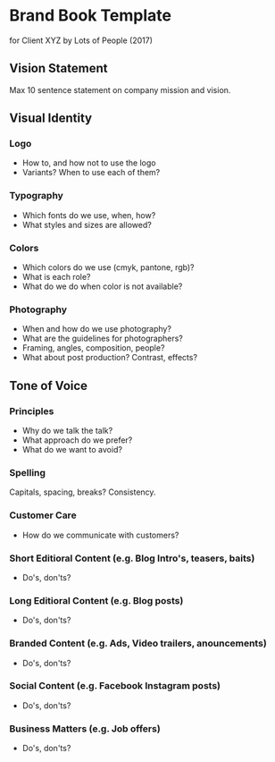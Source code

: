 # Brand Book Template
for Client XYZ
by Lots of People (2017)

## Vision Statement
Max 10 sentence statement on company mission and vision.

## Visual Identity

### Logo
- How to, and how not to use the logo
- Variants? When to use each of them?

### Typography
- Which fonts do we use, when, how?
- What styles and sizes are allowed?

### Colors
- Which colors do we use (cmyk, pantone, rgb)?
- What is each role?
- What do we do when color is not available?

### Photography
- When and how do we use photography?
- What are the guidelines for photographers?
- Framing, angles, composition, people?
- What about post production? Contrast, effects?

## Tone of Voice

### Principles
- Why do we talk the talk?
- What approach do we prefer?
- What do we want to avoid?

### Spelling
Capitals, spacing, breaks? Consistency.

### Customer Care
- How do we communicate with customers?

### Short Editioral Content (e.g. Blog Intro's, teasers, baits)
- Do's, don'ts?

### Long Editioral Content (e.g. Blog posts)
- Do's, don'ts?

### Branded Content (e.g. Ads, Video trailers, anouncements)
- Do's, don'ts?

### Social Content (e.g. Facebook Instagram posts)
- Do's, don'ts?

### Business Matters (e.g. Job offers)
- Do's, don'ts?

